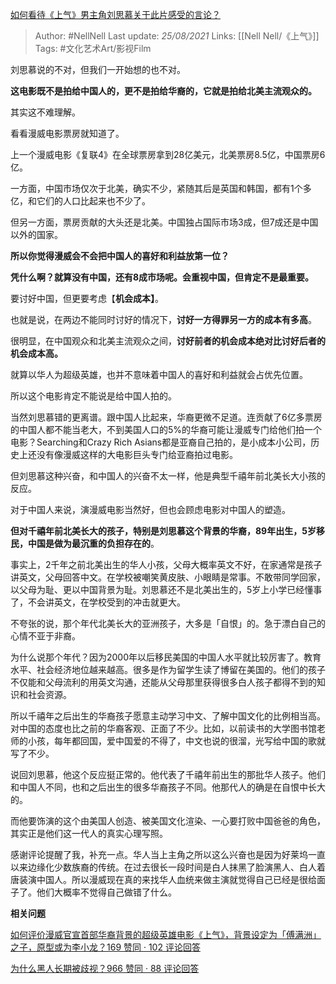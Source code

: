 [如何看待《上气》男主角刘思慕关于此片感受的言论？](https://www.zhihu.com/question/336577422/answer/762595569)


> Author: #NellNell 
Last update: *25/08/2021* 
Links: [[Nell Nell/《上气》]]
Tags: #文化艺术Art/影视Film

  

刘思慕说的不对，但我们一开始想的也不对。

**这电影既不是拍给中国人的，更不是拍给华裔的，它就是拍给北美主流观众的。**

其实这不难理解。

看看漫威电影票房就知道了。

上一个漫威电影《复联4》在全球票房拿到28亿美元，北美票房8.5亿，中国票房6亿。

一方面，中国市场仅次于北美，确实不少，紧随其后是英国和韩国，都有1个多亿，和它们的人口比起来也不少了。

但另一方面，票房贡献的大头还是北美。中国独占国际市场3成，但7成还是中国以外的国家。

**所以你觉得漫威会不会把中国人的喜好和利益放第一位？**

**凭什么啊？就算没有中国，还有8成市场呢。会重视中国，但肯定不是最重要。**

要讨好中国，但更要考虑【**机会成本】**。

也就是说，在两边不能同时讨好的情况下，**讨好一方得罪另一方的成本有多高**。

很明显，在中国观众和北美主流观众之间，**讨好前者的机会成本绝对比讨好后者的机会成本高。**

就算以华人为超级英雄，也并不意味着中国人的喜好和利益就会占优先位置。

所以这个电影肯定不能说是给中国人拍的。

当然刘思慕错的更离谱。跟中国人比起来，华裔更微不足道。连贡献了6亿多票房的中国人都不能当老大，不到美国人口的5%的华裔可能让漫威专门给他们拍一个电影？Searching和Crazy Rich Asians都是亚裔自己拍的，是小成本小公司，历史上还没有像漫威这样的大电影巨头专门给亚裔拍过电影。

但刘思慕这种兴奋，和中国人的兴奋不太一样，他是典型千禧年前北美长大小孩的反应。

对于中国人来说，演漫威电影当然好，但也会顾虑电影对中国人的塑造。

**但对千禧年前北美长大的孩子，特别是刘思慕这个背景的华裔，89年出生，5岁移民，中国是做为最沉重的负担存在的**。

事实上，2千年之前北美出生的华人小孩，父母大概率英文不好，在家通常是孩子讲英文，父母回答中文。在学校被嘲笑黄皮肤、小眼睛是常事。不敢带同学回家，以父母为耻、更以中国背景为耻。刘思慕还不是北美出生的，5岁上小学已经懂事了，不会讲英文，在学校受到的冲击就更大。

不夸张的说，那个年代北美长大的亚洲孩子，大多是「自恨」的。急于漂白自己的心情不亚于非裔。

为什么说那个年代？因为2000年以后移民美国的中国人水平就比较厉害了。教育水平、社会经济地位越来越高。很多是作为留学生读了博留在美国的。他们的孩子不仅能和父母流利的用英文沟通，还能从父母那里获得很多白人孩子都得不到的知识和社会资源。

所以千禧年之后出生的华裔孩子愿意主动学习中文、了解中国文化的比例相当高。对中国的态度也比之前的华裔客观、正面了不少。比如，以前读书的大学图书馆老师的小孩，每年都回国，爱中国爱的不得了，中文也说的很溜，光写给中国的歌就写了不少。

说回刘思慕，他这个反应挺正常的。他代表了千禧年前出生的那批华人孩子。他们和中国人不同，也和之后出生的很多华裔孩子不同。他那代人的确是在自恨中长大的。

而他要饰演的这个由美国人创造、被美国文化渲染、一心要打败中国爸爸的角色，其实正是他们这一代人的真实心理写照。

感谢评论提醒了我，补充一点。华人当上主角之所以这么兴奋也是因为好莱坞一直以来边缘化少数族裔的传统。在过去很长一段时间是白人抹黑了脸演黑人、白人着唐装演中国人。所以漫威现在真的来找华人血统来做主演就觉得自己已经是很给面子了。他们大概率不觉得自己做错了什么。

  

**相关问题**

[如何评价漫威官宣首部华裔背景的超级英雄电影《上气》，背景设定为「傅满洲」之子，原型或为李小龙？169 赞同 · 102 评论回答](https://www.zhihu.com/question/304635773/answer/758966869)

[](https://www.zhihu.com/question/30259695/answer/643592298)

[为什么黑人长期被歧视？966 赞同 · 88 评论回答](https://www.zhihu.com/question/22698363/answer/615261939)